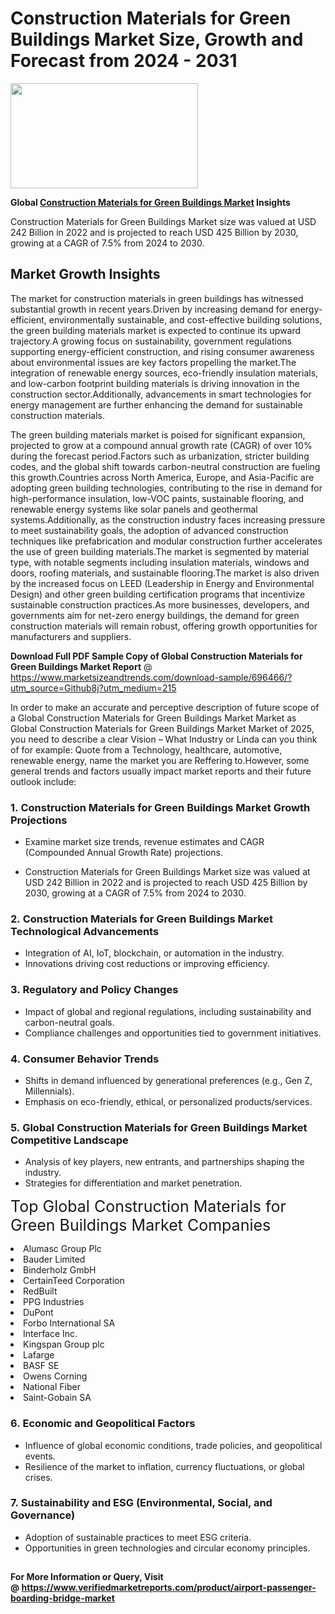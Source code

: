 <H1>Construction Materials for Green Buildings Market Size, Growth and Forecast from 2024 - 2031</H1><img class="aligncenter size-medium wp-image-584254" src="https://thirdeyenews.in/wp-content/uploads/2024/09/Global-Market-Research-300x168.jpeg" alt="" width="300" height="168" /><p><strong>Global&nbsp;<a href="https://www.marketsizeandtrends.com/download-sample/696466/?utm_source=Github8j?utm_medium=215">Construction Materials for Green Buildings Market</a> Insights</strong></p><p>Construction Materials for Green Buildings Market size was valued at USD 242 Billion in 2022 and is projected to reach USD 425 Billion by 2030, growing at a CAGR of 7.5% from 2024 to 2030.</p><p><h2>Market Growth Insights</h2> <p>The market for construction materials in green buildings has witnessed substantial growth in recent years.Driven by increasing demand for energy-efficient, environmentally sustainable, and cost-effective building solutions, the green building materials market is expected to continue its upward trajectory.A growing focus on sustainability, government regulations supporting energy-efficient construction, and rising consumer awareness about environmental issues are key factors propelling the market.The integration of renewable energy sources, eco-friendly insulation materials, and low-carbon footprint building materials is driving innovation in the construction sector.Additionally, advancements in smart technologies for energy management are further enhancing the demand for sustainable construction materials.</p> <p>The green building materials market is poised for significant expansion, projected to grow at a compound annual growth rate (CAGR) of over 10% during the forecast period.Factors such as urbanization, stricter building codes, and the global shift towards carbon-neutral construction are fueling this growth.Countries across North America, Europe, and Asia-Pacific are adopting green building technologies, contributing to the rise in demand for high-performance insulation, low-VOC paints, sustainable flooring, and renewable energy systems like solar panels and geothermal systems.Additionally, as the construction industry faces increasing pressure to meet sustainability goals, the adoption of advanced construction techniques like prefabrication and modular construction further accelerates the use of green building materials.The market is segmented by material type, with notable segments including insulation materials, windows and doors, roofing materials, and sustainable flooring.The market is also driven by the increased focus on LEED (Leadership in Energy and Environmental Design) and other green building certification programs that incentivize sustainable construction practices.As more businesses, developers, and governments aim for net-zero energy buildings, the demand for green construction materials will remain robust, offering growth opportunities for manufacturers and suppliers.<p><span class=""><strong>Download Full PDF Sample Copy of Global Construction Materials for Green Buildings Market Report</strong> @ <a href="https://www.marketsizeandtrends.com/download-sample/696466/?utm_source=Github8j?utm_medium=215" target="_blank">https://www.marketsizeandtrends.com/download-sample/696466/?utm_source=Github8j?utm_medium=215</a></span></p><p>In order to make an accurate and perceptive description of future scope of a Global&nbsp;Construction Materials for Green Buildings Market Market as Global&nbsp;Construction Materials for Green Buildings Market Market of 2025, you need to describe a clear Vision &ndash; What Industry or Linda can you think of for example: Quote from a Technology, healthcare, automotive, renewable energy, name the market you are Reffering to.However, some general trends and factors usually impact market reports and their future outlook include:</p><h3>1.&nbsp;<strong>Construction Materials for Green Buildings Market Growth Projections</strong></h3><ul><li>Examine market size trends, revenue estimates and CAGR (Compounded Annual Growth Rate) projections.</li><li><p>Construction Materials for Green Buildings Market size was valued at USD 242 Billion in 2022 and is projected to reach USD 425 Billion by 2030, growing at a CAGR of 7.5% from 2024 to 2030.</p></li></ul><h3>2.&nbsp;<strong>Construction Materials for Green Buildings Market Technological Advancements</strong></h3><ul><li>Integration of AI, IoT, blockchain, or automation in the industry.</li><li>Innovations driving cost reductions or improving efficiency.</li></ul><h3>3.&nbsp;<strong>Regulatory and Policy Changes</strong></h3><ul><li>Impact of global and regional regulations, including sustainability and carbon-neutral goals.</li><li>Compliance challenges and opportunities tied to government initiatives.</li></ul><h3>4.&nbsp;<strong>Consumer Behavior Trends</strong></h3><ul><li>Shifts in demand influenced by generational preferences (e.g., Gen Z, Millennials).</li><li>Emphasis on eco-friendly, ethical, or personalized products/services.</li></ul><h3>5.&nbsp;<strong>Global Construction Materials for Green Buildings Market Competitive Landscape</strong></h3><ul><li>Analysis of key players, new entrants, and partnerships shaping the industry.</li><li>Strategies for differentiation and market penetration.</li></ul><p data-pm-slice="1 1 []"><span style="color: inherit; font-family: inherit; font-size: 25px;">Top Global Construction Materials for Green Buildings Market Companies</span></p><div class="" data-test-id=""><p><li>Alumasc Group Plc</li><li> Bauder Limited</li><li> Binderholz GmbH</li><li> CertainTeed Corporation</li><li> RedBuilt</li><li> PPG Industries</li><li> DuPont</li><li> Forbo International SA</li><li> Interface Inc.</li><li> Kingspan Group plc</li><li> Lafarge</li><li> BASF SE</li><li> Owens Corning</li><li> National Fiber</li><li> Saint-Gobain SA</li></p></div><h3>6.&nbsp;<strong>Economic and Geopolitical Factors</strong></h3><ul><li>Influence of global economic conditions, trade policies, and geopolitical events.</li><li>Resilience of the market to inflation, currency fluctuations, or global crises.</li></ul><h3>7.&nbsp;<strong>Sustainability and ESG (Environmental, Social, and Governance)</strong></h3><ul><li>Adoption of sustainable practices to meet ESG criteria.</li><li>Opportunities in green technologies and circular economy principles.</li></ul><h2><strong style="font-size: 14px;">For More Information or Query, Visit @&nbsp;</strong><a style="background-color: #ffffff; font-size: 14px;" href="https://www.marketsizeandtrends.com/report/construction-materials-for-green-buildings-market/" target="_blank">https://www.verifiedmarketreports.com/product/airport-passenger-boarding-bridge-market</a></h2>